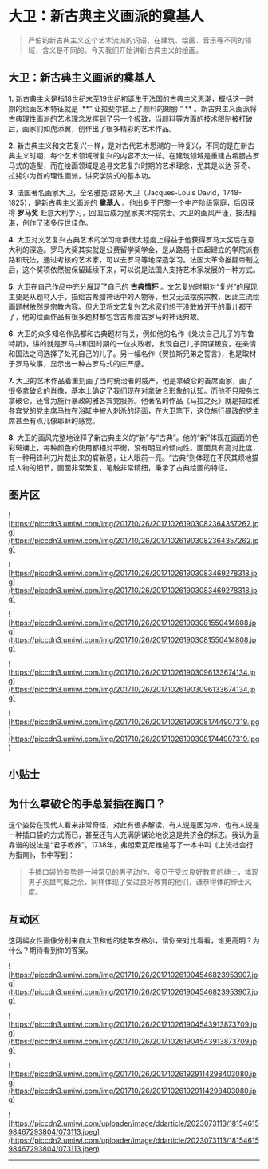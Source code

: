 # 大卫：新古典主义画派的奠基人

> 严伯钧新古典主义这个艺术流派的词语，在建筑、绘画、音乐等不同的领域，含义是不同的。今天我们开始讲新古典主义的绘画。 

## 大卫：新古典主义画派的奠基人

 **1.** 新古典主义是指18世纪末至19世纪初诞生于法国的古典主义思潮，概括这一时期的绘画艺术特征就是  **“ 让拉斐尔插上了颜料的翅膀 ” ** 。新古典主义画派将古典理性画派的艺术理念发挥到了另一个极致，当颜料等方面的技术限制被打破后，画家们如虎添翼，创作出了很多精彩的艺术作品。

 **2.** 新古典主义和文艺复兴一样，是对古代艺术思潮的一种复兴，不同的是在新古典主义时期，每个艺术领域所复兴的内容不太一样。在建筑领域是重建古希腊古罗马式的造型，而在绘画领域是追寻文艺复兴时期的艺术理念，尤其是以达·芬奇、拉斐尔为首的理性画派，讲究学院式的基本功。

 **3.** 法国著名画家大卫，全名雅克·路易·大卫（Jacques-Louis David，1748-1825），是新古典主义画派的 **奠基人** 。他出身于巴黎一个中产阶级家庭，后因获得 **罗马奖** 赴意大利学习，回国后成为皇家美术院院士。大卫的画风严谨，技法精湛，创作了诸多传世佳作。

 **4.** 大卫对文艺复兴古典艺术的学习继承很大程度上得益于他获得罗马大奖后在意大利的深造。罗马大奖其实就是公费留学奖学金，是从路易十四起建立的学院派套路和玩法，通过考核的艺术家，可以去罗马等地深造学习。法国大革命推翻帝制之后，这个奖项依然被保留延续下来，可以说是法国人支持艺术家发展的一种方式。

 **5.** 大卫在自己作品中充分展现了自己的 **古典情怀** 。文艺复兴时期对“复兴”的展现主要是从题材入手，描绘古希腊神话中的人物等，但又无法摆脱宗教，因此主流绘画题材依然是宗教内容。但大卫将文艺复兴艺术家们想干没敢放开干的事儿都干了，他的绘画作品有很多题材都包含古希腊古罗马的神话典故。

 **6.** 大卫的众多知名作品都和古典题材有关，例如他的名作《处决自己儿子的布鲁特斯》，讲的就是罗马共和国时期的一位执政者，发现自己儿子阴谋叛变，在亲情和国法之间选择了处死自己的儿子。另一幅名作《贺拉斯兄弟之誓言》，也是取材于罗马故事，显示出一种古罗马式的庄严感。

 **7.** 大卫的艺术作品着重刻画了当时统治者的威严，他是拿破仑的首席画家，画了很多拿破仑的肖像，基本上确定了我们现在对拿破仑形象的认知。而他不只服务过拿破仑，还曾为施行暴政的雅各宾党服务。他著名的作品《马拉之死》就是描绘雅各宾党的党主席马拉在浴缸中被人刺杀的场面，在大卫笔下，这位施行暴政的党主席甚至有点儿像耶稣的感觉。

 **8.** 大卫的画风完整地诠释了新古典主义的“新”与“古典”。他的“新”体现在画面的色彩斑斓上，每种颜色的使用都相对平衡，没有明显的倾向性。画面具有高对比度，有一种用锋利刀片裁出来的崭新感，让人眼前一亮。“古典”则体现在不厌其烦地描绘人物的细节，画面非常繁复，笔触非常精细，秉承了古典绘画的特征。

## 图片区

![https://piccdn3.umiwi.com/img/201710/26/201710261903082364357262.jpg](https://piccdn3.umiwi.com/img/201710/26/201710261903082364357262.jpg)

![https://piccdn3.umiwi.com/img/201710/26/201710261903083469278318.jpg](https://piccdn3.umiwi.com/img/201710/26/201710261903083469278318.jpg)

![https://piccdn3.umiwi.com/img/201710/26/201710261903081550414808.jpg](https://piccdn3.umiwi.com/img/201710/26/201710261903081550414808.jpg)

![https://piccdn3.umiwi.com/img/201710/26/201710261903096133674134.jpg](https://piccdn3.umiwi.com/img/201710/26/201710261903096133674134.jpg)

![https://piccdn3.umiwi.com/img/201710/26/201710261903081744907319.jpg](https://piccdn3.umiwi.com/img/201710/26/201710261903081744907319.jpg)

## 小贴士

## 为什么拿破仑的手总爱插在胸口？

这个姿势在现代人看来非常奇怪，对此有很多解读，有人说是因为冷，也有人说是一种插口袋的方式而已，甚至还有人充满阴谋论地说这是共济会的标志。我认为最靠谱的说法是“君子教养”。1738年，弗朗索瓦尼维隆写了一本书叫《上流社会行为指南》，书中写到：

> 手插口袋的姿势是一种常见的男子动作，多见于受过良好教育的绅士，体现男子英雄气概之余，同样体现了受过良好教育的他们，谦恭得体的绅士风度。

## 互动区

这两幅女性画像分别来自大卫和他的徒弟安格尔，请你来对比看看，谁更高明？为什么？期待看到你的答案。

![https://piccdn3.umiwi.com/img/201710/26/201710261904546823953907.jpg](https://piccdn3.umiwi.com/img/201710/26/201710261904546823953907.jpg)

![https://piccdn3.umiwi.com/img/201710/26/201710261904543913873709.jpg](https://piccdn3.umiwi.com/img/201710/26/201710261904543913873709.jpg)

![https://piccdn3.umiwi.com/img/201710/26/201710261929114298403080.jpg](https://piccdn3.umiwi.com/img/201710/26/201710261929114298403080.jpg)

![https://piccdn2.umiwi.com/uploader/image/ddarticle/2023073113/1815461598467293804/073113.jpeg](https://piccdn2.umiwi.com/uploader/image/ddarticle/2023073113/1815461598467293804/073113.jpeg)

---

